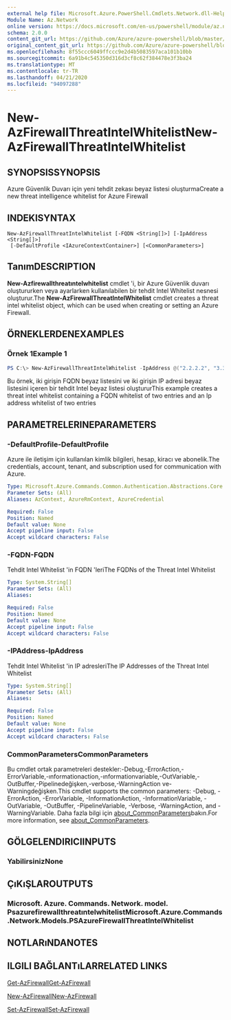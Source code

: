 ```yaml
---
external help file: Microsoft.Azure.PowerShell.Cmdlets.Network.dll-Help.xml
Module Name: Az.Network
online version: https://docs.microsoft.com/en-us/powershell/module/az.network/new-azfirewallthreatintelwhitelist
schema: 2.0.0
content_git_url: https://github.com/Azure/azure-powershell/blob/master/src/Network/Network/help/New-AzFirewallThreatIntelWhitelist.md
original_content_git_url: https://github.com/Azure/azure-powershell/blob/master/src/Network/Network/help/New-AzFirewallThreatIntelWhitelist.md
ms.openlocfilehash: 8f55ccc6049ffccc9e2d4b5083597aca101b10bb
ms.sourcegitcommit: 6a91b4c545350d316d3cf8c62f384478e3f3ba24
ms.translationtype: MT
ms.contentlocale: tr-TR
ms.lasthandoff: 04/21/2020
ms.locfileid: "94097288"
---
```

# <span data-ttu-id="2ebfe-101">New-AzFirewallThreatIntelWhitelist</span><span class="sxs-lookup"><span data-stu-id="2ebfe-101">New-AzFirewallThreatIntelWhitelist</span></span>

## <span data-ttu-id="2ebfe-102">SYNOPSIS</span><span class="sxs-lookup"><span data-stu-id="2ebfe-102">SYNOPSIS</span></span>
<span data-ttu-id="2ebfe-103">Azure Güvenlik Duvarı için yeni tehdit zekası beyaz listesi oluşturma</span><span class="sxs-lookup"><span data-stu-id="2ebfe-103">Create a new threat intelligence whitelist for Azure Firewall</span></span>

## <span data-ttu-id="2ebfe-104">INDEKI</span><span class="sxs-lookup"><span data-stu-id="2ebfe-104">SYNTAX</span></span>

```
New-AzFirewallThreatIntelWhitelist [-FQDN <String[]>] [-IpAddress <String[]>]
 [-DefaultProfile <IAzureContextContainer>] [<CommonParameters>]
```

## <span data-ttu-id="2ebfe-105">Tanım</span><span class="sxs-lookup"><span data-stu-id="2ebfe-105">DESCRIPTION</span></span>
<span data-ttu-id="2ebfe-106">**New-Azfirewallthreatıntelwhitelist** cmdlet 'i, bir Azure Güvenlik duvarı oluştururken veya ayarlarken kullanılabilen bir tehdit Intel Whitelist nesnesi oluşturur.</span><span class="sxs-lookup"><span data-stu-id="2ebfe-106">The **New-AzFirewallThreatIntelWhitelist** cmdlet creates a threat intel whitelist object, which can be used when creating or setting an Azure Firewall.</span></span>

## <span data-ttu-id="2ebfe-107">ÖRNEKLERDEN</span><span class="sxs-lookup"><span data-stu-id="2ebfe-107">EXAMPLES</span></span>

### <span data-ttu-id="2ebfe-108">Örnek 1</span><span class="sxs-lookup"><span data-stu-id="2ebfe-108">Example 1</span></span>
```powershell
PS C:\> New-AzFirewallThreatIntelWhitelist -IpAddress @("2.2.2.2", "3.3.3.3") -FQDN @("bing.com", "yammer.com")
```

<span data-ttu-id="2ebfe-109">Bu örnek, iki girişin FQDN beyaz listesini ve iki girişin IP adresi beyaz listesini içeren bir tehdit Intel beyaz listesi oluşturur</span><span class="sxs-lookup"><span data-stu-id="2ebfe-109">This example creates a threat intel whitelist containing a FQDN whitelist of two entries and an Ip address whitelist of two entries</span></span>

## <span data-ttu-id="2ebfe-110">PARAMETRELERINE</span><span class="sxs-lookup"><span data-stu-id="2ebfe-110">PARAMETERS</span></span>

### <span data-ttu-id="2ebfe-111">-DefaultProfile</span><span class="sxs-lookup"><span data-stu-id="2ebfe-111">-DefaultProfile</span></span>
<span data-ttu-id="2ebfe-112">Azure ile iletişim için kullanılan kimlik bilgileri, hesap, kiracı ve abonelik.</span><span class="sxs-lookup"><span data-stu-id="2ebfe-112">The credentials, account, tenant, and subscription used for communication with Azure.</span></span>

```yaml
Type: Microsoft.Azure.Commands.Common.Authentication.Abstractions.Core.IAzureContextContainer
Parameter Sets: (All)
Aliases: AzContext, AzureRmContext, AzureCredential

Required: False
Position: Named
Default value: None
Accept pipeline input: False
Accept wildcard characters: False
```

### <span data-ttu-id="2ebfe-113">-FQDN</span><span class="sxs-lookup"><span data-stu-id="2ebfe-113">-FQDN</span></span>
<span data-ttu-id="2ebfe-114">Tehdit Intel Whitelist 'in FQDN 'leri</span><span class="sxs-lookup"><span data-stu-id="2ebfe-114">The FQDNs of the Threat Intel Whitelist</span></span>

```yaml
Type: System.String[]
Parameter Sets: (All)
Aliases:

Required: False
Position: Named
Default value: None
Accept pipeline input: False
Accept wildcard characters: False
```

### <span data-ttu-id="2ebfe-115">-IPAddress</span><span class="sxs-lookup"><span data-stu-id="2ebfe-115">-IpAddress</span></span>
<span data-ttu-id="2ebfe-116">Tehdit Intel Whitelist 'in IP adresleri</span><span class="sxs-lookup"><span data-stu-id="2ebfe-116">The IP Addresses of the Threat Intel Whitelist</span></span>

```yaml
Type: System.String[]
Parameter Sets: (All)
Aliases:

Required: False
Position: Named
Default value: None
Accept pipeline input: False
Accept wildcard characters: False
```

### <span data-ttu-id="2ebfe-117">CommonParameters</span><span class="sxs-lookup"><span data-stu-id="2ebfe-117">CommonParameters</span></span>
<span data-ttu-id="2ebfe-118">Bu cmdlet ortak parametreleri destekler:-Debug,-ErrorAction,-ErrorVariable,-ınformationaction,-ınformationvariable,-OutVariable,-OutBuffer,-Pipelinedeğişken,-verbose,-WarningAction ve-Warningdeğişken.</span><span class="sxs-lookup"><span data-stu-id="2ebfe-118">This cmdlet supports the common parameters: -Debug, -ErrorAction, -ErrorVariable, -InformationAction, -InformationVariable, -OutVariable, -OutBuffer, -PipelineVariable, -Verbose, -WarningAction, and -WarningVariable.</span></span> <span data-ttu-id="2ebfe-119">Daha fazla bilgi için [about_CommonParameters](http://go.microsoft.com/fwlink/?LinkID=113216)bakın.</span><span class="sxs-lookup"><span data-stu-id="2ebfe-119">For more information, see [about_CommonParameters](http://go.microsoft.com/fwlink/?LinkID=113216).</span></span>

## <span data-ttu-id="2ebfe-120">GÖLGELENDIRICI</span><span class="sxs-lookup"><span data-stu-id="2ebfe-120">INPUTS</span></span>

### <span data-ttu-id="2ebfe-121">Yabilirsiniz</span><span class="sxs-lookup"><span data-stu-id="2ebfe-121">None</span></span>

## <span data-ttu-id="2ebfe-122">ÇıKıŞLAR</span><span class="sxs-lookup"><span data-stu-id="2ebfe-122">OUTPUTS</span></span>

### <span data-ttu-id="2ebfe-123">Microsoft. Azure. Commands. Network. model. Psazurefirewallthreatıntelwhitelist</span><span class="sxs-lookup"><span data-stu-id="2ebfe-123">Microsoft.Azure.Commands.Network.Models.PSAzureFirewallThreatIntelWhitelist</span></span>

## <span data-ttu-id="2ebfe-124">NOTLARıNDA</span><span class="sxs-lookup"><span data-stu-id="2ebfe-124">NOTES</span></span>

## <span data-ttu-id="2ebfe-125">ILGILI BAĞLANTıLAR</span><span class="sxs-lookup"><span data-stu-id="2ebfe-125">RELATED LINKS</span></span>

[<span data-ttu-id="2ebfe-126">Get-AzFirewall</span><span class="sxs-lookup"><span data-stu-id="2ebfe-126">Get-AzFirewall</span></span>](./Get-AzFirewall.md)

[<span data-ttu-id="2ebfe-127">New-AzFirewall</span><span class="sxs-lookup"><span data-stu-id="2ebfe-127">New-AzFirewall</span></span>](./New-AzFirewall.md)

[<span data-ttu-id="2ebfe-128">Set-AzFirewall</span><span class="sxs-lookup"><span data-stu-id="2ebfe-128">Set-AzFirewall</span></span>](./Set-AzFirewall.md)